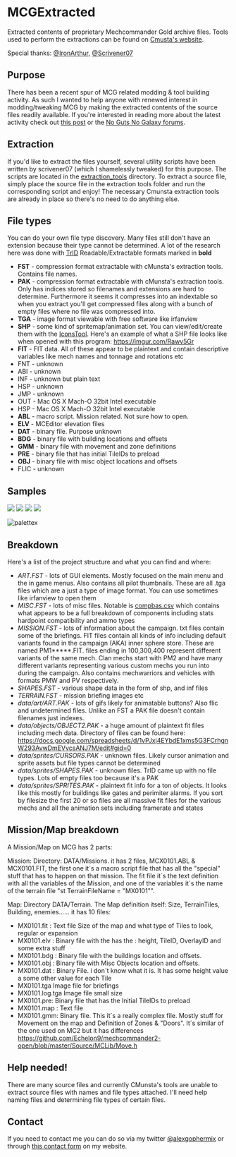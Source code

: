 MCGExtracted
============

Extracted contents of proprietary Mechcommander Gold archive files. Tools used to perform the extractions can be found on [Cmusta's website](http://therealcmunsta.webs.com/downloads.htm).

Special thanks: [@IronArthur](https://github.com/IronArthur), [@Scrivener07](https://github.com/Scrivener07)

Purpose
-------
There has been a recent spur of MCG related modding & tool building activity. As such I wanted to help anyone with renewed interest in modding/tweaking MCG by making the extracted contents of the source files readily available. If you're interested in reading more about the latest activity check out [this post](http://www.thegameengine.org/mechcommander-gold/mechcommander-gold-extracted-source/) or the [No Guts No Galaxy forums](http://www.nogutsnogalaxy.net/forum/).

Extraction
---------
If you'd like to extract the files yourself, several utility scripts have been written by scrivener07 (which I shamelessly tweaked) for this purpose. The scripts are located in the [extraction_tools](https://github.com/oseparovic/MCGExtracted/tree/master/extraction_tools) directory. To extract a source file, simply place the source file in the extraction tools folder and run the corresponding script and enjoy! The necessary Cmunsta extraction tools are already in place so there's no need to do anything else.

File types
----------
You can do your own file type discovery. Many files still don't have an extension because their type cannot be determined. A lot of the research here was done with [TrID](http://mark0.net/soft-trid-e.html) Readable/Extractable formats marked in **bold**
* **FST** - compression format extractable with cMunsta's extraction tools. Contains file names.
* **PAK** - compression format extractable with cMunsta's extraction tools. Only has indices stored so filenames and extensions are hard to determine. Furthermore it seems it compresses into an indextable so when you extract you'll get compressed files along with a bunch of empty files where no file was compressed into.
* **TGA** - image format viewable with free software like irfanview
* **SHP** - some kind of spritemap/animation set. You can view/edit/create them with the [IconsTool](http://luis-guzman.com/IconsTool.html). Here's an example of what a SHP file looks like when opened with this program: https://imgur.com/Rawv5Gr
* **FIT** - FIT data. All of these appear to be plaintext and contain descriptive variables like mech names and tonnage and rotations etc
* FNT - unknown
* ABI - unknown
* INF - unknown but plain text
* HSP - unknown
* JMP - unknown
* OUT - Mac OS X Mach-O 32bit Intel executable
* HSP - Mac OS X Mach-O 32bit Intel executable
* **ABL** - macro script. Mission related. Not sure how to open.
* **ELV** - MCEditor elevation files
* **DAT** - binary file. Purpose unknown
* **BDG** - binary file with building locations and offsets
* **GMM** - binary file with movement and zone definitions
* **PRE** - binary file that has initial TileIDs to preload
* **OBJ** - binary file with misc object locations and offsets
* FLIC - unknown

Samples
-------
![](https://raw.github.com/oseparovic/MCGExtracted/master/data/art/ART.PAK/1.gif)
![](https://raw.github.com/oseparovic/MCGExtracted/master/data/art/ART.PAK/2.gif)
![](https://raw.github.com/oseparovic/MCGExtracted/master/data/art/ART.PAK/3.gif)
![](https://raw.github.com/oseparovic/MCGExtracted/master/data/art/ART.PAK/4.gif)

![palettex](https://raw.github.com/oseparovic/MCGExtracted/master/MISC.FST/palettex.gif)

Breakdown
--------
Here's a list of the project structure and what you can find and where:

* *ART.FST* - lots of GUI elements. Mostly focused on the main menu and the in game menus. Also contains all pilot thumbnails. These are all .tga files which are a just a type of image format. You can use sometimes like irfanview to open them
* *MISC.FST* - lots of misc files. Notable is [compbas.csv](https://raw.github.com/oseparovic/MCGExtracted/master/MISC.FST/compbas.csv) which contains what appears to be a full breakdown of components including stats hardpoint compatibility and ammo types
* *MISSION.FST* - lots of information about the campaign. txt files contain some of the briefings. FIT files contain all kinds of info including default variants found in the campaign (AKA) inner sphere store. These are named PM1\*\*\*\*\*.FIT. files ending in 100,300,400 represent different variants of the same mech. Clan mechs start with PM2 and have many different variants representing various custom mechs you run into during the campaign. Also contains mechwarriors and vehicles with formats PMW and PV respectively.
* *SHAPES.FST* - various shape data in the form of shp, and inf files
* *TERRAIN.FST* - mission briefing images etc 
* *data/art/ART.PAK* - lots of gifs likely for animatable buttons? Also flic and undetermined files. Unlike an FST a PAK file doesn't contain filenames just indexes.
* *data/objects/OBJECT2.PAK* - a huge amount of plaintext fit files including mech data. Directory of files can be found here: https://docs.google.com/spreadsheets/d/1vPJxj4EYbdE1xms5G3FCrhgnW293AvwDmEVvcsANJ7M/edit#gid=0
* *data/sprites/CURSORS.PAK* - unknown files. Likely cursor animation and sprite assets but file types cannot be determined
* *data/sprites/SHAPES.PAK* - unknown files. TrID came up with no file types. Lots of empty files too because it's a PAK
* *data/sprites/SPRITES.PAK* - plaintext fit info for a ton of objects. It looks like this mostly for buildings like gates and perimiter alarms. If you sort by filesize the first 20 or so files are all massive fit files for the various mechs and all the animation sets including framerate and states

Mission/Map breakdown
---------------------
A Mission/Map on MCG has 2 parts:

Mission: Directory: DATA/Missions. it has 2 files, MCX0101.ABL & MCX0101.FIT, the first one it´s a macro script file that has all the "special" stuff that has to happen on that mission. The fit file it´s the text definition with all the variables of the Mission, and one of the variables it´s the name of the terrain file "st TerrainFileName = "MX0101"".

Map: Directory DATA/Terrain. The Map definition itself: Size, TerrainTiles, Building, enemies...... it has 10 files:

* MX0101.fit : Text file Size of the map and what type of Tiles to look, regular or expansion
* MX0101.elv : Binary file with the has the : height, TileID, OverlayID and some extra stuff
* MX0101.bdg : Binary file with the buildings location and offsets.
* MX0101.obj : Binary file with Misc Objects location and offsets.
* MX0101.dat : Binary File. i don´t know what it is. It has some height value a some other value for each Tile
* MX0101.tga Image file for briefings
* MX0101.log.tga Image file small size
* MX0101.pre: Binary file that has the Initial TileIDs to preload
* MX0101.map : Text file
* MX0101.gmm: Binary file. This it´s a really complex file. Mostly stuff for Movement on the map and Definition of Zones & "Doors". It´s similar of the one used on MC2 but it has differences https://github.com/Echelon9/mechcommander2-open/blob/master/Source/MCLib/Move.h

Help needed!
------------
There are many source files and currently CMunsta's tools are unable to extract source files with names and file types attached. I'll need help naming files and determining file types of certain files.

Contact
-------
If you need to contact me you can do so via my twitter [@alexgophermix](https://twitter.com/alexgophermix) or through [this contact form](http://www.thegameengine.org/questions/) on my website.

